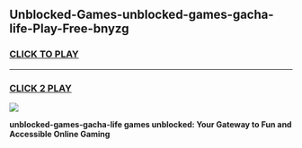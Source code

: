 
## Unblocked-Games-unblocked-games-gacha-life-Play-Free-bnyzg
<h3>
<a href="https://premium76.site?title=unblocked-games-gacha-life&ref=22A">CLICK TO PLAY</a></h3>
<hr>

<h3>
<a href="https://premium76.site?title=unblocked-games-gacha-life&ref=22A">CLICK 2 PLAY</a>
  
</h3>

<a href="https://premium76.site?title=unblocked-games-gacha-life&ref=22A"><img src="https://clearcache.store/games.png"></a>


**unblocked-games-gacha-life games unblocked: Your Gateway to Fun and Accessible Online Gaming**
